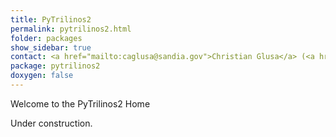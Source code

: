 ```yaml
---
title: PyTrilinos2
permalink: pytrilinos2.html
folder: packages
show_sidebar: true
contact: <a href="mailto:caglusa@sandia.gov">Christian Glusa</a> (<a href="https://github.com/cgcgcg">@cgcgcg</a>), <a href="https://github.com/orgs/trilinos/teams/pytrilinos2">@pytrilinos2</a>
package: pytrilinos2
doxygen: false
---
```


Welcome to the PyTrilinos2 Home

Under construction.
